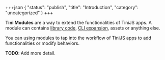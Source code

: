 +++json
{
  "status": "publish",
  "title": "Introduction",
  "category": "uncategorized"
}
+++

**Tini Modules** are a way to extend the functionalities of TiniJS apps. A module can contains [library code](/toolbox), [CLI expansion](/cli), assets or anything else.

You can using modules to tap into the workflow of TiniJS apps to add functionalities or modify behaviors.

**TODO**: Add more detail.
